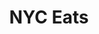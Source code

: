 ---
layout: "page"
title: "NYC Eats"
description: Eating the Concrete Jungle, Wet Dream Tomato. | A food and travel blog by @CarissaEats, where I share my favorite small businesses, easy recipes, and travel adventures.
---